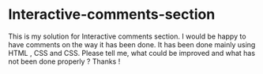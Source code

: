 # Interactive-comments-section
This is my solution for Interactive comments section. I would be happy to have comments on the way it has been done. It has been done mainly using HTML , CSS and CSS. Please tell me, what could be improved and what has not been done properly ? Thanks !
